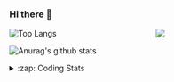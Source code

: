 ### Hi there 👋

<!--
**tao8687/tao8687** is a ✨ _special_ ✨ repository because its `README.md` (this file) appears on your GitHub profile.

Here are some ideas to get you started:

- 🔭 I’m currently working on ...
- 🌱 I’m currently learning ...
- 👯 I’m looking to collaborate on ...
- 🤔 I’m looking for help with ...
- 💬 Ask me about ...
- 📫 How to reach me: ...
- 😄 Pronouns: ...
- ⚡ Fun fact: ...
-->

<img align='right' src="https://media.giphy.com/media/M9gbBd9nbDrOTu1Mqx/giphy.gif" width="240">

  
![Top Langs](https://github-readme-stats.vercel.app/api/top-langs/?username=tao8687&layout=compact&title_color=23238E&text_color=A67D3D)

![Anurag's github stats](https://github-readme-stats.vercel.app/api?username=tao8687&show_icons=true&&text_color=A67D3D&title_color=23238E&show_icons=false&count_private=true&hide=stars)

<details>
  <summary>:zap: Coding Stats</summary>
  <br>
    
<!--START_SECTION:waka-->
![Code Time](http://img.shields.io/badge/Code%20Time-1%2C579%20hrs%205%20mins-blue)

![Profile Views](http://img.shields.io/badge/Profile%20Views-0-blue)

**🐱 My GitHub Data** 

> 📦 1.5 MB Used in GitHub's Storage 
 > 
> 🏆 185 Contributions in the Year 2024
 > 
> 🚫 Not Opted to Hire
 > 
> 📜 53 Public Repositories 
 > 
> 🔑 25 Private Repositories 
 > 
**I'm an Early 🐤** 

```text
🌞 Morning                1416 commits        ██████████████████████░░░   87.19 % 
🌆 Daytime                87 commits          █░░░░░░░░░░░░░░░░░░░░░░░░   05.36 % 
🌃 Evening                117 commits         ██░░░░░░░░░░░░░░░░░░░░░░░   07.20 % 
🌙 Night                  4 commits           ░░░░░░░░░░░░░░░░░░░░░░░░░   00.25 % 
```
📅 **I'm Most Productive on Wednesday** 

```text
Monday                   234 commits         ████░░░░░░░░░░░░░░░░░░░░░   14.41 % 
Tuesday                  221 commits         ███░░░░░░░░░░░░░░░░░░░░░░   13.61 % 
Wednesday                288 commits         ████░░░░░░░░░░░░░░░░░░░░░   17.73 % 
Thursday                 212 commits         ███░░░░░░░░░░░░░░░░░░░░░░   13.05 % 
Friday                   230 commits         ████░░░░░░░░░░░░░░░░░░░░░   14.16 % 
Saturday                 224 commits         ███░░░░░░░░░░░░░░░░░░░░░░   13.79 % 
Sunday                   215 commits         ███░░░░░░░░░░░░░░░░░░░░░░   13.24 % 
```


📊 **This Week I Spent My Time On** 

```text
🕑︎ Time Zone: Asia/Shanghai

💬 Programming Languages: 
Python                   21 hrs 8 mins       █████████████████░░░░░░░░   68.80 % 
C++                      5 hrs 24 mins       ████░░░░░░░░░░░░░░░░░░░░░   17.59 % 
Other                    1 hr 53 mins        ██░░░░░░░░░░░░░░░░░░░░░░░   06.15 % 
CMake                    1 hr 30 mins        █░░░░░░░░░░░░░░░░░░░░░░░░   04.88 % 
YAML                     32 mins             ░░░░░░░░░░░░░░░░░░░░░░░░░   01.78 % 

🔥 Editors: 
VS Code                  30 hrs 44 mins      █████████████████████████   100.00 % 

🐱‍💻 Projects: 
BumbleBot_WS             22 hrs 56 mins      ███████████████████░░░░░░   74.66 % 
tami_ws                  5 hrs               ████░░░░░░░░░░░░░░░░░░░░░   16.31 % 
python_motion_planning   35 mins             ░░░░░░░░░░░░░░░░░░░░░░░░░   01.95 % 
xju-robot                32 mins             ░░░░░░░░░░░░░░░░░░░░░░░░░   01.76 % 
FYP18-19_AutomaticDocking29 mins             ░░░░░░░░░░░░░░░░░░░░░░░░░   01.60 % 

💻 Operating System: 
Linux                    30 hrs 44 mins      █████████████████████████   100.00 % 
```

**I Mostly Code in C++** 

```text
C++                      10 repos            ███████░░░░░░░░░░░░░░░░░░   29.41 % 
Python                   10 repos            ███████░░░░░░░░░░░░░░░░░░   29.41 % 
JavaScript               2 repos             █░░░░░░░░░░░░░░░░░░░░░░░░   05.88 % 
Batchfile                1 repo              █░░░░░░░░░░░░░░░░░░░░░░░░   02.94 % 
HTML                     1 repo              █░░░░░░░░░░░░░░░░░░░░░░░░   02.94 % 
```



**Timeline**

![Lines of Code chart](https://raw.githubusercontent.com/tao8687/tao8687/master/assets/bar_graph.png)


 Last Updated on 26/06/2024 01:18:52 UTC
<!--END_SECTION:waka-->
</details>

